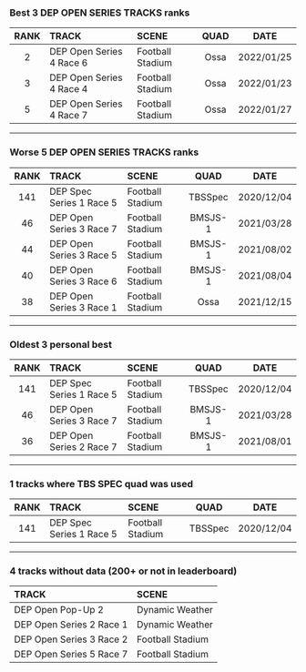 ### Best 3 DEP OPEN SERIES TRACKS ranks
|RANK|TRACK|SCENE|QUAD|DATE|
|:---:|:---|:---|:---:|:---:|
|2|DEP Open Series 4 Race 6|Football Stadium|Ossa|2022/01/25|
|3|DEP Open Series 4 Race 4|Football Stadium|Ossa|2022/01/23|
|5|DEP Open Series 4 Race 7|Football Stadium|Ossa|2022/01/27|
---
### Worse 5 DEP OPEN SERIES TRACKS ranks
|RANK|TRACK|SCENE|QUAD|DATE|
|:---:|:---|:---|:---:|:---:|
|141|DEP Spec Series 1 Race 5|Football Stadium|TBSSpec|2020/12/04|
|46|DEP Open Series 3 Race 7|Football Stadium|BMSJS-1|2021/03/28|
|44|DEP Open Series 3 Race 5|Football Stadium|BMSJS-1|2021/08/02|
|40|DEP Open Series 3 Race 6|Football Stadium|BMSJS-1|2021/08/04|
|38|DEP Open Series 3 Race 1|Football Stadium|Ossa|2021/12/15|
---
### Oldest 3 personal best
|RANK|TRACK|SCENE|QUAD|DATE|
|:---:|:---|:---|:---:|:---:|
|141|DEP Spec Series 1 Race 5|Football Stadium|TBSSpec|2020/12/04|
|46|DEP Open Series 3 Race 7|Football Stadium|BMSJS-1|2021/03/28|
|36|DEP Open Series 2 Race 7|Football Stadium|BMSJS-1|2021/08/01|
---
### 1 tracks where TBS SPEC quad was used
|RANK|TRACK|SCENE|QUAD|DATE|
|:---:|:---|:---|:---:|:---:|
|141|DEP Spec Series 1 Race 5|Football Stadium|TBSSpec|2020/12/04|
---
### 4 tracks without data (200+ or not in leaderboard)
|TRACK|SCENE|
|:---|:---|
|DEP Open Pop-Up 2|Dynamic Weather|
|DEP Open Series 2 Race 1|Dynamic Weather|
|DEP Open Series 3 Race 2|Football Stadium|
|DEP Open Series 5 Race 7|Football Stadium|
